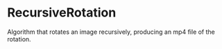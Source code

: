 # RecursiveRotation
Algorithm that rotates an image recursively, producing an mp4 file of the rotation.
